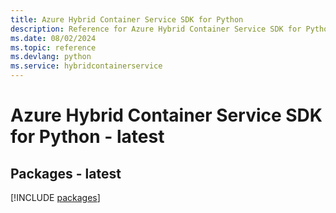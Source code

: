 ```yaml
---
title: Azure Hybrid Container Service SDK for Python
description: Reference for Azure Hybrid Container Service SDK for Python
ms.date: 08/02/2024
ms.topic: reference
ms.devlang: python
ms.service: hybridcontainerservice
---
```

# Azure Hybrid Container Service SDK for Python - latest
## Packages - latest
[!INCLUDE [packages](hybrid-container-service-index.md)]